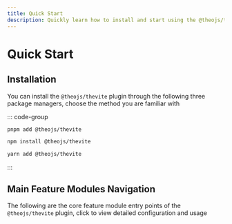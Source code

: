 ```yaml
---
title: Quick Start
description: Quickly learn how to install and start using the @theojs/thevite plugin. This guide provides pnpm, npm and yarn installation commands, and outlines the entry points for core functional modules such as theme import, homepage customization, content components like notice bars, videos, comments, etc.
---
```


# Quick Start

## Installation

You can install the `@theojs/thevite` plugin through the following three package managers, choose the method you are familiar with

::: code-group

```sh [pnpm]
pnpm add @theojs/thevite
```

```sh [npm]
npm install @theojs/thevite
```

```sh [yarn]
yarn add @theojs/thevite
```

:::

## Main Feature Modules Navigation

The following are the core feature module entry points of the `@theojs/thevite` plugin, click to view detailed configuration and usage

<BoxCube
  :items="[
    { icon: { icon: 'heroicons:puzzle-piece', color: '#ff9800' }, name: 'Import Theme', link: 'theme' },
    { icon: { icon: 'heroicons:megaphone', color: '#e74c3c' }, name: 'Homepage Notice', link: 'notice' },
    { icon: { icon: 'heroicons:paint-brush', color: '#3498db' }, name: 'Homepage Underline', link: 'underline' },
    { icon: { icon: 'heroicons-outline:template', color: '#2ecc71' }, name: 'Footer Config', link: 'footer' },
    { icon: { icon: 'heroicons:bars-3', color: '#9b59b6' }, name: 'Sidebar Links', link: 'aside' },
    { icon: { icon: 'heroicons:rectangle-group', color: '#1abc9c' }, name: 'Link Cards', link: 'linkcard' },
    { icon: { icon: 'heroicons:photo', color: '#2ecc71' }, name: 'Image Description', link: 'image-description' },
    { icon: { icon: 'heroicons-outline:chat', color: '#3498db' }, name: 'Integrate Comments', link: 'comment' },
    { icon: { icon: 'heroicons:chart-bar-square', color: '#007bff' }, name: 'Site Analytics', link: 'analytics' },
    { icon: { icon: 'heroicons-outline:clipboard-copy', color: '#20c997' }, name: 'Copy Button', link: 'copy-text' }
  ]"
/>
